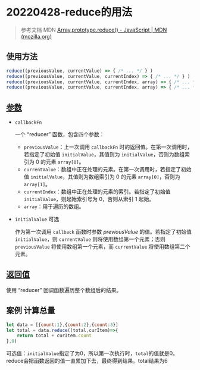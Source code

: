 # 20220428-reduce的用法

> 参考文档 MDN [Array.prototype.reduce() - JavaScript | MDN (mozilla.org)](https://developer.mozilla.org/zh-CN/docs/Web/JavaScript/Reference/Global_Objects/Array/reduce)

## 使用方法

```js
reduce((previousValue, currentValue) => { /* ... */ } )
reduce((previousValue, currentValue, currentIndex) => { /* ... */ } )
reduce((previousValue, currentValue, currentIndex, array) => { /* ... */ } )
reduce((previousValue, currentValue, currentIndex, array) => { /* ... */ }, initialValue)
```

## [参数](https://developer.mozilla.org/zh-CN/docs/Web/JavaScript/Reference/Global_Objects/Array/reduce#参数)

- `callbackFn`

  一个 “reducer” 函数，包含四个参数：

  - `previousValue`：上一次调用 `callbackFn` 时的返回值。在第一次调用时，若指定了初始值 `initialValue`，其值则为 `initialValue`，否则为数组索引为 0 的元素 `array[0]`。
  - `currentValue`：数组中正在处理的元素。在第一次调用时，若指定了初始值 `initialValue`，其值则为数组索引为 0 的元素 `array[0]`，否则为 `array[1]`。
  - `currentIndex`：数组中正在处理的元素的索引。若指定了初始值 `initialValue`，则起始索引号为 0，否则从索引 1 起始。
  - `array`：用于遍历的数组。

- `initialValue` 可选

  作为第一次调用 `callback` 函数时参数 *previousValue* 的值。若指定了初始值 `initialValue`，则 `currentValue` 则将使用数组第一个元素；否则 `previousValue` 将使用数组第一个元素，而 `currentValue` 将使用数组第二个元素。

## [返回值](https://developer.mozilla.org/zh-CN/docs/Web/JavaScript/Reference/Global_Objects/Array/reduce#返回值)

使用 “reducer” 回调函数遍历整个数组后的结果。

## 案例 计算总量

```js
let data = [{count:1},{count:2},{count:3}]
let total = data.reduce((total,curItem)=>{
    return total + curItem.count
},0)
```

可选值：`initialValue`指定了为0，所以第一次执行时，`total`的值就是0。reduce会把函数返回的值一直累加下去，最终得到结果。total结果为6
